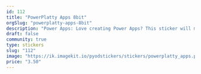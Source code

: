 ```yaml
---
id: 112
title: "PowerPlatty Apps 8bit"
orgSlug: "powerplatty-apps-8bit"
description: "Power Apps: Love creating Power Apps? This sticker will make you (h)appy!"
draft: false
community: true
type: stickers
slug: "112"
image: "https://ik.imagekit.io/pyodstickers/stickers/powerplatty_apps.png"
price: "3.50"
---
```

